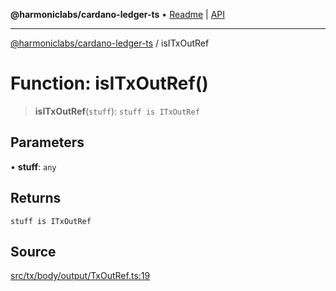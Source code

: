 **@harmoniclabs/cardano-ledger-ts** • [Readme](../Introduction) \| [API](../globals)

***

[@harmoniclabs/cardano-ledger-ts](../Introduction) / isITxOutRef

# Function: isITxOutRef()

> **isITxOutRef**(`stuff`): `stuff is ITxOutRef`

## Parameters

• **stuff**: `any`

## Returns

`stuff is ITxOutRef`

## Source

[src/tx/body/output/TxOutRef.ts:19](https://github.com/HarmonicLabs/cardano-ledger-ts/blob/d1659b0/src/tx/body/output/TxOutRef.ts#L19)
